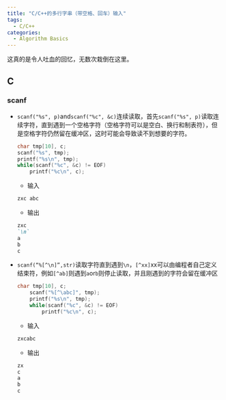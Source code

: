 ```yaml
---
title: "C/C++的多行字串（带空格、回车）输入"
tags:
  - C/C++
categories:
  - Algorithm Basics
---
```

这真的是令人吐血的回忆，无数次栽倒在这里。

## C
### scanf
- `scanf("%s", p)`and`scanf("%c", &c)`连续读取，首先`scanf("%s", p)`读取连续字符，直到遇到一个空格字符（空格字符可以是空白、换行和制表符），但是空格字符仍然留在缓冲区，这时可能会导致读不到想要的字符。
    ```c
    char tmp[10], c;
	scanf("%s", tmp);
	printf("%s\n", tmp);
	while(scanf("%c", &c) != EOF)
		printf("%c\n", c);
    ```
    - 输入
    ```markdown
    zxc abc
    ```
    - 输出
    ```markdown
    zxc
    `\n`
    a
    b
    c
    ```

- `scanf(“%[^\n]”,str)`读取字符直到遇到`\n`，`[^xx]`xx可以由编程者自己定义结束符，例如`[^ab]`则遇到`a`or`b`则停止读取，并且刚遇到的字符会留在缓冲区
    ```c
    char tmp[10], c;
        scanf("%[^\abc]", tmp);
        printf("%s\n", tmp);
        while(scanf("%c", &c) != EOF)
            printf("%c\n", c);
    ```
    - 输入
    ```markdown
    zxcabc
    ```
    - 输出
    ```markdown
    zx
    c
    a
    b
    c
    ```

